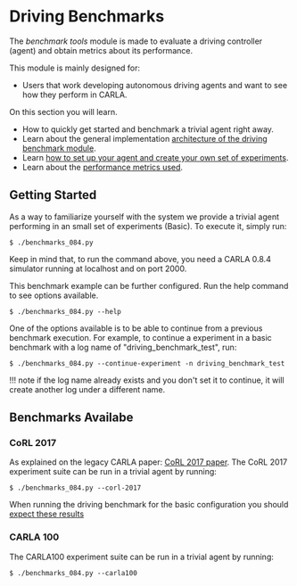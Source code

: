 Driving Benchmarks
==================

The  *benchmark tools* module is made
to evaluate a driving controller (agent) and obtain 
metrics about its performance. 

This module is mainly designed for:

* Users that work developing autonomous driving agents and want
to see how they perform in CARLA.

On this section you will learn.

* How to quickly get started and benchmark a trivial agent right away.
* Learn about the general implementation [architecture of the driving 
benchmark module](benchmark_structure.md).
* Learn [how to set up your agent  and create your
own set of experiments](benchmark_creating.md).
* Learn about the [performance metrics used](benchmark_metrics.md).




Getting Started
----------------

As a way to familiarize yourself with the system we
provide a trivial agent performing in an small
set of experiments (Basic). To execute it, simply
run:


    $ ./benchmarks_084.py


Keep in mind that, to run the command above, you need a CARLA 0.8.4 simulator
 running at localhost and on port 2000.

This benchmark example can be further configured.
Run the help command to see options available.

    $ ./benchmarks_084.py --help


One of the options available is to be able to continue
from a previous benchmark execution. For example,
to continue a experiment in a basic benchmark
  with a log name of "driving_benchmark_test", run:

    $ ./benchmarks_084.py --continue-experiment -n driving_benchmark_test


!!! note
    if the log name already exists and you don't set it to continue, it
    will create another log under a different name.


Benchmarks Availabe
-------------------

### CoRL 2017

As explained on the legacy CARLA paper:
 [CoRL
2017 paper](http://proceedings.mlr.press/v78/dosovitskiy17a/dosovitskiy17a.pdf).
The CoRL 2017 experiment suite can be run in a trivial agent by
running:

    $ ./benchmarks_084.py --corl-2017

When running the driving benchmark for the basic configuration
you should [expect these results](benchmark_creating/#expected-results)


### CARLA 100


The CARLA100 experiment suite can be run in a trivial agent by
running:

    $ ./benchmarks_084.py --carla100

